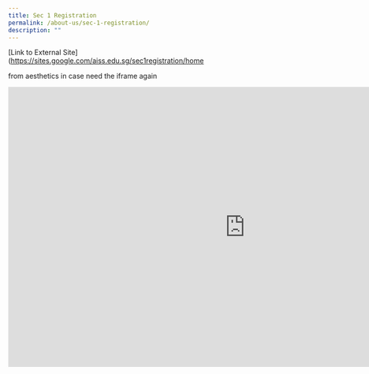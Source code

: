 ```yaml
---
title: Sec 1 Registration
permalink: /about-us/sec-1-registration/
description: ""
---
```

[Link to External Site](https://sites.google.com/aiss.edu.sg/sec1registration/home


from aesthetics in case need the iframe again
<iframe src="https://docs.google.com/presentation/d/e/2PACX-1vR2XuALQp18-Fy168tq34pASx2AfUHsX88HeFU-GdAc8Lp50dasDX97RqtDJg9uL_mkDC4pBWQC4Ig4/embed?start=false&loop=false&delayms=5000" frameborder="0" width="960" height="569" allowfullscreen="true"></iframe>